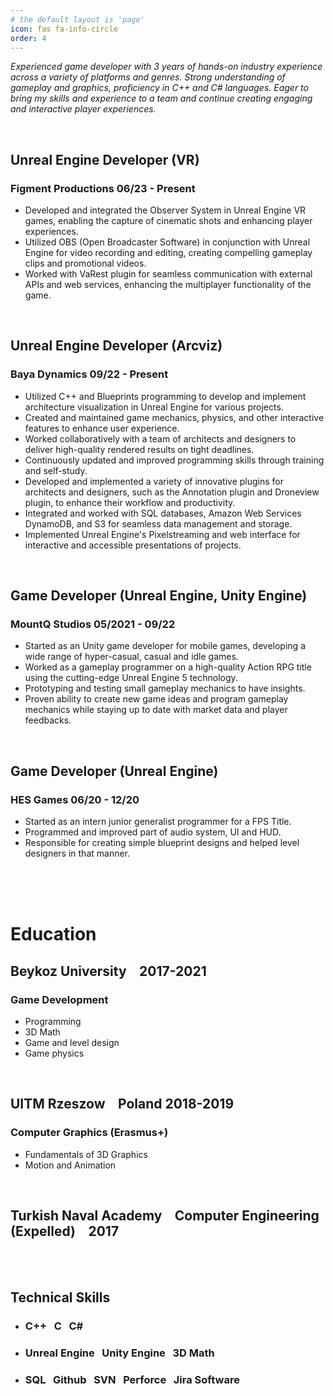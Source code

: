 ```yaml
---
# the default layout is 'page'
icon: fas fa-info-circle
order: 4
---
```



*Experienced game developer with 3 years of hands-on industry experience across a
variety of platforms and genres. Strong understanding of gameplay and graphics,
proficiency in C++ and C# languages. Eager to bring my skills and experience to a team
and continue creating engaging and interactive player experiences.*


<br/>

## Unreal Engine Developer (VR) 

### Figment Productions 06/23 - Present

- Developed and integrated the Observer System in Unreal Engine VR games,
enabling the capture of cinematic shots and enhancing player experiences.
- Utilized OBS (Open Broadcaster Software) in conjunction with Unreal Engine for
video recording and editing, creating compelling gameplay clips and promotional
videos.
- Worked with VaRest plugin for seamless communication with external APIs and
web services, enhancing the multiplayer functionality of the game.

<br/>

## Unreal Engine Developer (Arcviz)

### Baya Dynamics 09/22 - Present 

- Utilized C++ and Blueprints programming to develop and implement
architecture visualization in Unreal Engine for various projects.
- Created and maintained game mechanics, physics, and other interactive features
to enhance user experience.
- Worked collaboratively with a team of architects and designers to
deliver high-quality rendered results on tight deadlines.
- Continuously updated and improved programming skills through training
and self-study.
- Developed and implemented a variety of innovative plugins for architects and
designers, such as the Annotation plugin and Droneview plugin, to enhance
their workflow and productivity.
- Integrated and worked with SQL databases, Amazon Web Services
DynamoDB, and S3 for seamless data management and storage.
- Implemented Unreal Engine's Pixelstreaming and web interface for interactive
and accessible presentations of projects.

<br/>

## Game Developer (Unreal Engine, Unity Engine)

### MountQ Studios 05/2021 - 09/22

- Started as an Unity game developer for mobile games, developing a wide range
of hyper-casual, casual and idle games.
- Worked as a gameplay programmer on a high-quality Action RPG title using
the cutting-edge Unreal Engine 5 technology.
- Prototyping and testing small gameplay mechanics to have insights.
- Proven ability to create new game ideas and program gameplay mechanics
while staying up to date with market data and player feedbacks.

<br/>

## Game Developer (Unreal Engine)

### HES Games 06/20 - 12/20

- Started as an intern junior generalist programmer for a FPS Title.
- Programmed and improved part of audio system, UI and HUD.
- Responsible for creating simple blueprint designs and helped level designers in
that manner.

<br/><br/><br/>


# Education

## Beykoz University &ensp; 2017-2021
### Game Development 
 - Programming
 - 3D Math
 - Game and level design
 - Game physics

<br/>

## UITM Rzeszow &ensp; Poland 2018-2019
### Computer Graphics (Erasmus+)
- Fundamentals of 3D Graphics
- Motion and Animation

<br/>

## Turkish Naval Academy &ensp; Computer Engineering (Expelled) &ensp; 2017

<br/><br/>

## Technical Skills
- ### C++ &nbsp; C &nbsp; C# 
- ### Unreal Engine &nbsp; Unity Engine &nbsp; 3D Math
- ### SQL &nbsp; Github &nbsp; SVN &nbsp; Perforce &nbsp; Jira Software